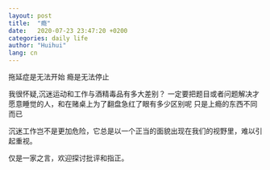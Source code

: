 ```yaml
---
layout: post
title:  "瘾"
date:   2020-07-23 23:47:20 +0200
categories: daily life
author: "Huihui"
lang: cn
---
```

 拖延症是无法开始
 瘾是无法停止

 我很怀疑,沉迷运动和工作与酒精毒品有多大差别？
 一定要把题目或者问题解决才愿意睡觉的人，和在赌桌上为了翻盘急红了眼有多少区别呢
 只是上瘾的东西不同而已

 沉迷工作岂不是更加危险，它总是以一个正当的面貌出现在我们的视野里，难以引起重视。

 仅是一家之言，欢迎探讨批评和指正。

 
